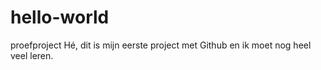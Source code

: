 # hello-world
proefproject
Hé, dit is mijn eerste project met Github en ik moet nog heel veel leren.
